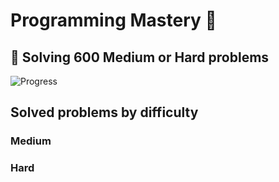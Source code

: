 # Programming Mastery :punch:

## :goal_net:  Solving 600 Medium or Hard problems 

![Progress](https://progress-bar.dev/2/?scale=600&title=InterviewGod&width=500&color=babaca&suffix=+problems+solved)

## Solved problems by difficulty

### Medium

### Hard

